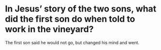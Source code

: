 # In Jesus’ story of the two sons, what did the first son do when told to work in the vineyard?

The first son said he would not go, but changed his mind and went.
